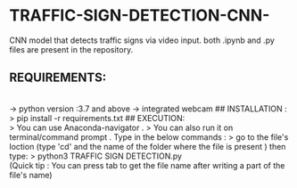 # TRAFFIC-SIGN-DETECTION-CNN-
CNN model that detects traffic signs via video input.
both .ipynb and .py files are present in the repository. 
<br>
## REQUIREMENTS:
<br>
-> python version :3.7 and above
-> integrated webcam
## INSTALLATION :
<br>
> pip install -r requirements.txt
## EXECUTION:
<br>
> You can use Anaconda-navigator .
> You can also run it on terminal/command prompt . Type in the below commands :
> go to the file's loction (type 'cd' and the name of the folder where the file is present  )
 then type:
> python3 TRAFFIC SIGN DETECTION.py 
<br>
(Quick tip : You can press tab to get the file name after writing a part of the file's name)
